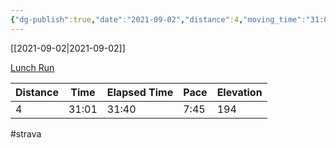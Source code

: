 ```yaml
---
{"dg-publish":true,"date":"2021-09-02","distance":4,"moving_time":"31:01","elapsed_time":"31:40","pace":"7:45","total_elevation_gain":194,"url":"https://www.strava.com/activities/5896730505","permalink":"/01-personal/strava/2021-09-02-lunch-run/","dgPassFrontmatter":true}
---
```



[[2021-09-02\|2021-09-02]]

[Lunch Run](https://www.strava.com/activities/5896730505)

| Distance | Time  | Elapsed Time | Pace | Elevation |
| -------- | ----- | ------------ | ---- | --------- |
| 4        | 31:01 | 31:40        | 7:45 | 194       |




#strava
